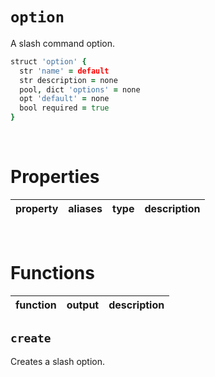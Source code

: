 # `option`

A slash command option.

```coffee
struct 'option' {
  str 'name' = default
  str description = none
  pool, dict 'options' = none
  opt 'default' = none
  bool required = true
}
```

<br>

# Properties

| property | aliases | type | description |
| :------- | :------ | :--- | :---------- |

<br>

# Functions

| function | output | description |
| :------- | :----- | :---------- |


## `create`
Creates a slash option.